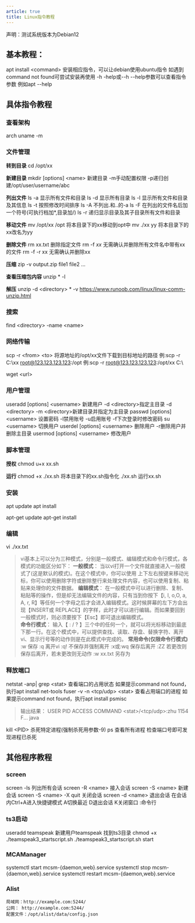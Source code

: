 ```yaml
---
article: true
title: Linux指令教程
---
```

声明：测试系统版本为Debian12

## 基本教程：
apt install \<command> 安装相应指令，可以让debian使用ubuntu指令
如遇到command not found可尝试安装再使用
-h -help或--h --help参数可以查看指令参数 例如apt --help

## 具体指令教程

### 查看架构
arch
uname -m


### 文件管理
**转到目录**
cd /opt/xx

**新建目录**
mkdir [options] \<name> 新建目录 -m手动配置权限 -p递归创建/opt/user/username/abc

**列出文件**
ls -a 显示所有文件和目录
ls -d 显示所有目录
ls -l 显示所有文件和目录及其信息
ls -t 按照修改时间排序
ls -A 不列出.和..的-a 
ls -F 在列出的文件名后加一个符号(可执行档加*,目录加/)
ls -r 递归显示目录及其子目录所有文件和目录

**移动文件**
mv /opt/xx /opt 将本目录下的xx移动到opt中
mv ./xx yy 将本目录下的xx改名为yy

**删除文件**
rm xx.txt 删除指定文件
rm -f *xx* 无需确认并删除所有文件名中带有xx的文件
rm -f -r xx 无需确认并删除xx

**压缩**
zip -v output.zip file1 file2 ...

**查看压缩包内容**
unzip * -l

**解压**
unzip -d \<directory> * -v
https://www.runoob.com/linux/linux-comm-unzip.html

### 搜索
find \<directory> -name \<name>

### 网络传输
scp -r \<from> \<to> 将源地址的/opt/xx文件下载到目标地址的路径
例:scp -r C:\xx root@123.123.123.123:/opt 
例:scp -r root@123.123.123.123:/opt/xx C:\

wget \<url>

### 用户管理
useradd [options] \<username> 新建用户 -d \<directory>指定主目录 -d \<directory> -m \<directory>新建目录并指定为主目录
passwd [options] \<username> 设置密码 -l禁用账号 -u启用账号 -f下次登录时修改密码
su \<username> 切换用户
userdel [options] \<username> 删除用户 -r删除用户并删除主目录
usermod [options] \<username> 修改用户



### 脚本管理
**授权**
chmod u+x xx\.sh

**运行**
chmod +x ./xx.sh 将本目录下的xx.sh指令化
./xx.sh 运行xx\.sh


### 安装
apt update
apt install

apt-get update
apt-get install


### 编辑
vi ./xx.txt

> vi基本上可以分为三种模式，分别是一般模式、编辑模式和命令行模式，各模式的功能区分如下：
**一般模式**：
 当以vi打开一个文件就直接进入一般模式了(这是默认的模式)。在这个模式中，你可以使用 上下左右按键来移动光标，你可以使用删除字符或删除整行来处理文件内容，也可以使用复制、粘贴来处理你的文件数据。
**编辑模式**：
 在一般模式中可以进行删除、复制、粘贴等的操作，但是却无法编辑文件的内容，只有当到你按下【i, I, o,O, a, A, r, R】等任何一个字母之后才会进入编辑模式。这时候屏幕的左下方会出现【INSERT或 REPLACE】的字样，此时才可以进行编辑。而如果要回到一般模式时，则必须要按下【Esc】即可退出编辑模式。   
**命令行模式**：
 输入【 : / ? 】三个中的任何一个，就可以将光标移动到最底下那一行。在这个模式中，可以提供查找、读取、存盘、替换字符、离开vi、显示行号等的动作则是在此模式中完成的。
**常用命令(仅限命令行模式)**
 :w 保存
 :q 离开vi
 :q! 不保存并强制离开
 :x或:wq 保存后离开
 :ZZ 若更改则保存后离开，若未更改则无动作
 :w xx.txt 另存为

### 释放端口
netstat -anp| grep \<stat> 查看端口的占用状态
如果提示command not found，执行apt install net-tools
fuser -v -n \<tcp/udp> \<stat> 查看占用端口的进程
如果提示command not found，执行apt install psmisc
>输出结果：
               USER PID ACCESS COMMAND
\<stat>/\<tcp/udp>:zhu 1154 F... java

kill \<PID> 杀死特定进程(强制杀死用参数-9)
ps 查看所有进程 检查端口号即可发现进程已杀死

## 其他程序教程
### screen
screen -ls 列出所有会话
screen -R \<name> 接入会话
screen -S \<name> 新建会话
screen -S \<name> -X quit 关闭会话
screen -d \<name> 退出会话
在会话内Ctrl+A进入快捷键模式 A切换最近 D退出会话 K关闭窗口 :命令行


### ts3启动
useradd teamspeak 新建用户teamspeak
找到ts3目录
chmod +x ./teamspeak3_startscript.sh 
./teamspeak3_startscript.sh start 

### MCAManager
systemctl start mcsm-{daemon,web}.service
systemctl stop mcsm-{daemon,web}.service
systemctl restart mcsm-{daemon,web}.service

### Alist
```
局域网：http://example.com:5244/
公网： http://example.com:5244/
配置文件：/opt/alist/data/config.json
```